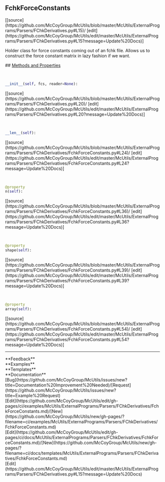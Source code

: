 ## <a id="McUtils.ExternalPrograms.Parsers.FChkDerivatives.FchkForceConstants">FchkForceConstants</a> 

<div class="docs-source-link" markdown="1">
[[source](https://github.com/McCoyGroup/McUtils/blob/master/McUtils/ExternalPrograms/Parsers/FChkDerivatives.py#L15)/
[edit](https://github.com/McCoyGroup/McUtils/edit/master/McUtils/ExternalPrograms/Parsers/FChkDerivatives.py#L15?message=Update%20Docs)]
</div>

Holder class for force constants coming out of an fchk file.
Allows us to construct the force constant matrix in lazy fashion if we want.







<div class="collapsible-section">
 <div class="collapsible-section collapsible-section-header" markdown="1">
## <a class="collapse-link" data-toggle="collapse" href="#methods" markdown="1"> Methods and Properties</a> <a class="float-right" data-toggle="collapse" href="#methods"><i class="fa fa-chevron-down"></i></a>
 </div>
 <div class="collapsible-section collapsible-section-body collapse show" id="methods" markdown="1">
 
<a id="McUtils.ExternalPrograms.Parsers.FChkDerivatives.FchkForceConstants.__init__" class="docs-object-method">&nbsp;</a> 
```python
__init__(self, fcs, reader=None): 
```
<div class="docs-source-link" markdown="1">
[[source](https://github.com/McCoyGroup/McUtils/blob/master/McUtils/ExternalPrograms/Parsers/FChkDerivatives.py#L20)/
[edit](https://github.com/McCoyGroup/McUtils/edit/master/McUtils/ExternalPrograms/Parsers/FChkDerivatives.py#L20?message=Update%20Docs)]
</div>


<a id="McUtils.ExternalPrograms.Parsers.FChkDerivatives.FchkForceConstants.__len__" class="docs-object-method">&nbsp;</a> 
```python
__len__(self): 
```
<div class="docs-source-link" markdown="1">
[[source](https://github.com/McCoyGroup/McUtils/blob/master/McUtils/ExternalPrograms/Parsers/FChkDerivatives/FchkForceConstants.py#L24)/
[edit](https://github.com/McCoyGroup/McUtils/edit/master/McUtils/ExternalPrograms/Parsers/FChkDerivatives/FchkForceConstants.py#L24?message=Update%20Docs)]
</div>


<a id="McUtils.ExternalPrograms.Parsers.FChkDerivatives.FchkForceConstants.n" class="docs-object-method">&nbsp;</a> 
```python
@property
n(self): 
```
<div class="docs-source-link" markdown="1">
[[source](https://github.com/McCoyGroup/McUtils/blob/master/McUtils/ExternalPrograms/Parsers/FChkDerivatives/FchkForceConstants.py#L36)/
[edit](https://github.com/McCoyGroup/McUtils/edit/master/McUtils/ExternalPrograms/Parsers/FChkDerivatives/FchkForceConstants.py#L36?message=Update%20Docs)]
</div>


<a id="McUtils.ExternalPrograms.Parsers.FChkDerivatives.FchkForceConstants.shape" class="docs-object-method">&nbsp;</a> 
```python
@property
shape(self): 
```
<div class="docs-source-link" markdown="1">
[[source](https://github.com/McCoyGroup/McUtils/blob/master/McUtils/ExternalPrograms/Parsers/FChkDerivatives/FchkForceConstants.py#L39)/
[edit](https://github.com/McCoyGroup/McUtils/edit/master/McUtils/ExternalPrograms/Parsers/FChkDerivatives/FchkForceConstants.py#L39?message=Update%20Docs)]
</div>


<a id="McUtils.ExternalPrograms.Parsers.FChkDerivatives.FchkForceConstants.array" class="docs-object-method">&nbsp;</a> 
```python
@property
array(self): 
```
<div class="docs-source-link" markdown="1">
[[source](https://github.com/McCoyGroup/McUtils/blob/master/McUtils/ExternalPrograms/Parsers/FChkDerivatives/FchkForceConstants.py#L54)/
[edit](https://github.com/McCoyGroup/McUtils/edit/master/McUtils/ExternalPrograms/Parsers/FChkDerivatives/FchkForceConstants.py#L54?message=Update%20Docs)]
</div>
 </div>
</div>












---


<div markdown="1" class="text-secondary">
<div class="container">
  <div class="row">
   <div class="col" markdown="1">
**Feedback**   
</div>
   <div class="col" markdown="1">
**Examples**   
</div>
   <div class="col" markdown="1">
**Templates**   
</div>
   <div class="col" markdown="1">
**Documentation**   
</div>
   <div class="col" markdown="1">
   
</div>
   <div class="col" markdown="1">
   
</div>
   <div class="col" markdown="1">
   
</div>
</div>
  <div class="row">
   <div class="col" markdown="1">
[Bug](https://github.com/McCoyGroup/McUtils/issues/new?title=Documentation%20Improvement%20Needed)/[Request](https://github.com/McCoyGroup/McUtils/issues/new?title=Example%20Request)   
</div>
   <div class="col" markdown="1">
[Edit](https://github.com/McCoyGroup/McUtils/edit/gh-pages/ci/examples/McUtils/ExternalPrograms/Parsers/FChkDerivatives/FchkForceConstants.md)/[New](https://github.com/McCoyGroup/McUtils/new/gh-pages/?filename=ci/examples/McUtils/ExternalPrograms/Parsers/FChkDerivatives/FchkForceConstants.md)   
</div>
   <div class="col" markdown="1">
[Edit](https://github.com/McCoyGroup/McUtils/edit/gh-pages/ci/docs/McUtils/ExternalPrograms/Parsers/FChkDerivatives/FchkForceConstants.md)/[New](https://github.com/McCoyGroup/McUtils/new/gh-pages/?filename=ci/docs/templates/McUtils/ExternalPrograms/Parsers/FChkDerivatives/FchkForceConstants.md)   
</div>
   <div class="col" markdown="1">
[Edit](https://github.com/McCoyGroup/McUtils/edit/master/McUtils/ExternalPrograms/Parsers/FChkDerivatives.py#L15?message=Update%20Docs)   
</div>
   <div class="col" markdown="1">
   
</div>
   <div class="col" markdown="1">
   
</div>
   <div class="col" markdown="1">
   
</div>
</div>
</div>
</div>